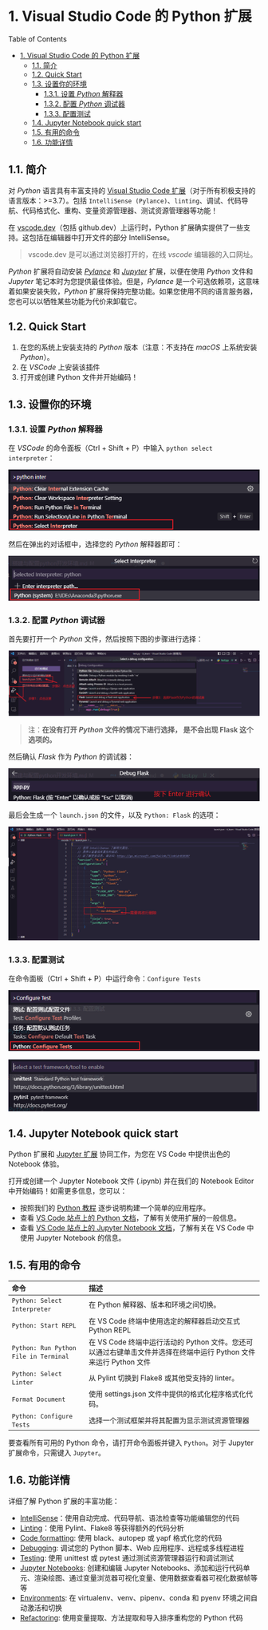 # 1. Visual Studio Code 的 Python 扩展

Table of Contents

- [1. Visual Studio Code 的 Python 扩展](#1-visual-studio-code-的-python-扩展)
  - [1.1. 简介](#11-简介)
  - [1.2. Quick Start](#12-quick-start)
  - [1.3. 设置你的环境](#13-设置你的环境)
    - [1.3.1. 设置 *Python* 解释器](#131-设置-python-解释器)
    - [1.3.2. 配置 *Python* 调试器](#132-配置-python-调试器)
    - [1.3.3. 配置测试](#133-配置测试)
  - [1.4. Jupyter Notebook quick start](#14-jupyter-notebook-quick-start)
  - [1.5. 有用的命令](#15-有用的命令)
  - [1.6. 功能详情](#16-功能详情)

## 1.1. 简介

对 *Python* 语言具有丰富支持的 [Visual Studio Code 扩展](https://marketplace.visualstudio.com/items?itemName=ms-python.python)（对于所有积极支持的语言版本：>=3.7）。包括 `IntelliSense (Pylance)`、`linting`、调试、代码导航、代码格式化、重构、变量资源管理器、测试资源管理器等功能！

在 [vscode.dev](https://vscode.dev/)（包括 github.dev）上运行时，Python 扩展确实提供了一些支持。这包括在编辑器中打开文件的部分 IntelliSense。

> vscode.dev 是可以通过浏览器打开的，在线 *vscode* 编辑器的入口网址。

*Python* 扩展将自动安装 [*Pylance*](https://marketplace.visualstudio.com/items?itemName=ms-python.vscode-pylance) 和 [*Jupyter*](https://marketplace.visualstudio.com/items?itemName=ms-toolsai.jupyter) 扩展，以便在使用 *Python* 文件和 *Jupyter* 笔记本时为您提供最佳体验。但是，*Pylance* 是一个可选依赖项，这意味着如果安装失败，*Python* 扩展将保持完整功能。如果您使用不同的语言服务器，您也可以以牺牲某些功能为代价来卸载它。

## 1.2. Quick Start

1. 在您的系统上安装支持的 *Python* 版本（注意：不支持在 *macOS* 上系统安装 *Python*）。
2. 在 *VSCode* 上安装该插件
3. 打开或创建 Python 文件并开始编码！

## 1.3. 设置你的环境

### 1.3.1. 设置 *Python* 解释器

在 *VSCode* 的命令面板（Ctrl + Shift + P）中输入 `python select interpreter`：

![PNG-设置python解释器](../../../pic/docs/extensions/python/设置python解析器路径.png)

然后在弹出的对话框中，选择您的 *Python* 解释器即可：

![PNG-选择python解释器](../../../pic/docs/extensions/python/选择python解析器.png)

### 1.3.2. 配置 *Python* 调试器

首先要打开一个 *Python* 文件，然后按照下图的步骤进行选择：

![PNG-选择Python调试器](../../../pic/docs/extensions/python/配置Python调试器.png)

> 注：**在没有打开 *Python* 文件的情况下进行选择， 是不会出现 Flask 这个选项的。**

然后确认 *Flask* 作为 *Python* 的调试器：

![PNG-确认Flask作为Python的调试器](../../../pic/docs/extensions/python/确认Flask作为Python的调试器.png)

最后会生成一个 `launch.json` 的文件，以及 `Python: Flask` 的选项：

![PNG-配置Flask成功后的结果](../../../pic/docs/extensions/python/配置调试器成功后的结果.png)

### 1.3.3. 配置测试

在命令面板（Ctrl + Shift + P）中运行命令：`Configure Tests`

![PNG-配置测试](../../../pic/docs/extensions/python/配置Test.png)

![PNG-配置的测试类型](../../../pic/docs/extensions/python/选择配置的测试类型.png)

## 1.4. Jupyter Notebook quick start

Python 扩展和 [Jupyter 扩展](https://marketplace.visualstudio.com/items?itemName=ms-toolsai.jupyter) 协同工作，为您在 VS Code 中提供出色的 Notebook 体验。

打开或创建一个 Jupyter Notebook 文件 (.ipynb) 并在我们的 Notebook Editor 中开始编码！如需更多信息，您可以：

- 按照我们的 [Python 教程](https://code.visualstudio.com/docs/python/python-tutorial#_prerequisites) 逐步说明构建一个简单的应用程序。
- 查看 [VS Code 站点上的 Python 文档](https://code.visualstudio.com/docs/languages/python)，了解有关使用扩展的一般信息。
- 查看 [VS Code 站点上的 Jupyter Notebook 文档](https://code.visualstudio.com/docs/python/jupyter-support)，了解有关在 VS Code 中使用 Jupyter Notebook 的信息。

## 1.5. 有用的命令

| 命令                                  | 描述                                                                                                              |
| :------------------------------------ | :---------------------------------------------------------------------------------------------------------------- |
| `Python: Select Interpreter`          | 在 Python 解释器、版本和环境之间切换。                                                                            |
| `Python: Start REPL`                  | 在 VS Code 终端中使用选定的解释器启动交互式 Python REPL                                                           |
| `Python: Run Python File in Terminal` | 在 VS Code 终端中运行活动的 Python 文件。您还可以通过右键单击文件并选择在终端中运行 Python 文件来运行 Python 文件 |
| `Python: Select Linter`               | 从 Pylint 切换到 Flake8 或其他受支持的 linter。                                                                   |
| `Format Document`                     | 使用 settings.json 文件中提供的格式化程序格式化代码。                                                             |
| `Python: Configure Tests`             | 选择一个测试框架并将其配置为显示测试资源管理器                                                                    |

要查看所有可用的 Python 命令，请打开命令面板并键入 `Python`。对于 Jupyter 扩展命令，只需键入 `Jupyter`。

## 1.6. 功能详情

详细了解 Python 扩展的丰富功能：

- [IntelliSense](https://code.visualstudio.com/docs/python/editing#_autocomplete-and-intellisense)：使用自动完成、代码导航、语法检查等功能编辑您的代码
- [Linting](https://code.visualstudio.com/docs/python/linting)：使用 Pylint、Flake8 等获得额外的代码分析
- [Code formatting](https://code.visualstudio.com/docs/python/editing#_formatting): 使用 black、autopep 或 yapf 格式化您的代码
- [Debugging](https://code.visualstudio.com/docs/python/debugging): 调试您的 Python 脚本、Web 应用程序、远程或多线程进程
- [Testing](https://code.visualstudio.com/docs/python/unit-testing): 使用 unittest 或 pytest 通过测试资源管理器运行和调试测试
- [Jupyter Notebooks](https://code.visualstudio.com/docs/python/jupyter-support): 创建和编辑 Jupyter Notebooks、添加和运行代码单元、渲染绘图、通过变量浏览器可视化变量、使用数据查看器可视化数据帧等等
- [Environments](https://code.visualstudio.com/docs/python/environments): 在 virtualenv、venv、pipenv、conda 和 pyenv 环境之间自动激活和切换
- [Refactoring](https://code.visualstudio.com/docs/python/editing#_refactoring): 使用变量提取、方法提取和导入排序重构您的 Python 代码
